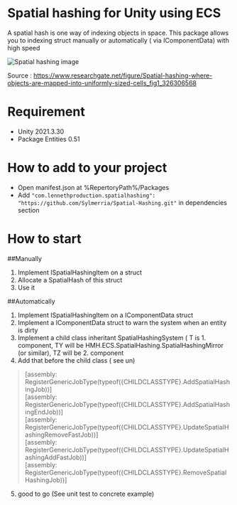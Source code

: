 # Spatial hashing for Unity using ECS 
A spatial hash is one way of indexing objects in space.
This package allows you to indexing struct manually or automatically ( via IComponentData) with high speed

![Spatial hashing image](https://zupimages.net/up/22/21/uw0s.png)

Source : https://www.researchgate.net/figure/Spatial-hashing-where-objects-are-mapped-into-uniformly-sized-cells_fig1_326306568

# Requirement
- Unity 2021.3.30
- Package Entities 0.51

# How to add to your project
- Open manifest.json at %RepertoryPath%/Packages
- Add ```"com.lennethproduction.spatialhashing": "https://github.com/Sylmerria/Spatial-Hashing.git"``` in dependencies section

# How to start

##Manually
1. Implement ISpatialHashingItem on a struct
2. Allocate a SpatialHash of this struct
3. Use it

##Automatically
1. Implement ISpatialHashingItem on a IComponentData struct
2. Implement a IComponentData struct to warn the system when an entity is dirty
3. Implement a child class inheritant SpatialHashingSystem ( T is 1. component, TY will be HMH.ECS.SpatialHashing.SpatialHashingMirror (or similar), TZ will be 2. component
4. Add that before the child class ( see un)
>  [assembly: RegisterGenericJobType(typeof({CHILDCLASSTYPE}.AddSpatialHashingJob))]  
   [assembly: RegisterGenericJobType(typeof({CHILDCLASSTYPE}.AddSpatialHashingEndJob))]  
   [assembly: RegisterGenericJobType(typeof({CHILDCLASSTYPE}.UpdateSpatialHashingRemoveFastJob))]  
   [assembly: RegisterGenericJobType(typeof({CHILDCLASSTYPE}.UpdateSpatialHashingAddFastJob))]  
   [assembly: RegisterGenericJobType(typeof({CHILDCLASSTYPE}.RemoveSpatialHashingJob))]  
5. good to go (See unit test to concrete example)
